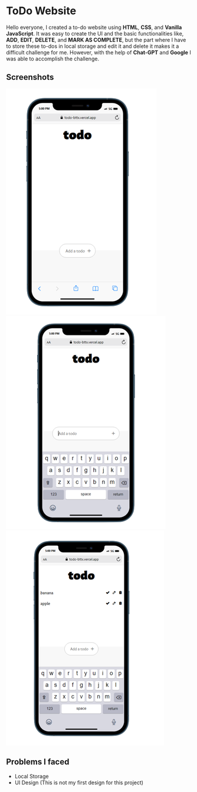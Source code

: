 # ToDo Website

Hello everyone, I created a to-do website using **HTML**, **CSS**, and **Vanilla JavaScript**. It was easy to create the UI and the basic functionalities like, **ADD**, **EDIT**, **DELETE**, and **MARK AS COMPLETE**, but the part where I have to store these to-dos in local storage and edit it and delete it makes it a difficult challenge for me. However, with the help of **Chat-GPT** and **Google** I was able to accomplish the challenge.

## Screenshots

![](Screenshots/1.png)
![](Screenshots/2.png)
![](Screenshots/3.png)

## Problems I faced

- Local Storage
- UI Design (This is not my first design for this project)
